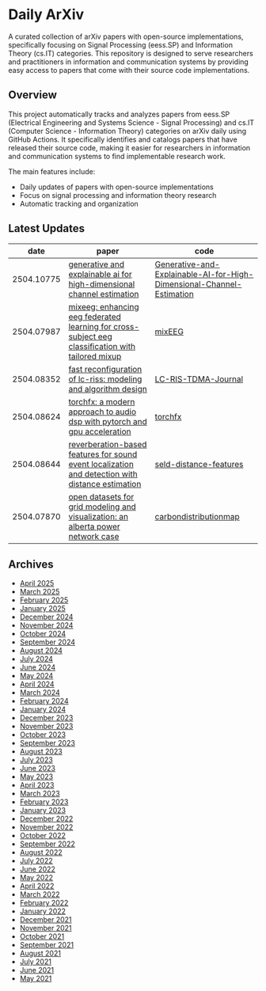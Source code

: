 # Daily ArXiv

A curated collection of arXiv papers with open-source implementations, specifically focusing on Signal Processing (eess.SP) and Information Theory (cs.IT) categories. This repository is designed to serve researchers and practitioners in information and communication systems by providing easy access to papers that come with their source code implementations.

## Overview
This project automatically tracks and analyzes papers from eess.SP (Electrical Engineering and Systems Science - Signal Processing) and cs.IT (Computer Science - Information Theory) categories on arXiv daily using GitHub Actions. It specifically identifies and catalogs papers that have released their source code, making it easier for researchers in information and communication systems to find implementable research work.

The main features include:
- Daily updates of papers with open-source implementations
- Focus on signal processing and information theory research
- Automatic tracking and organization

## Latest Updates 
|date|paper|code|
|---|---|---|
|2504.10775|[generative and explainable ai for high-dimensional channel estimation](https://arxiv.org/abs/2504.10775)|[Generative-and-Explainable-AI-for-High-Dimensional-Channel-Estimation](https://github.com/tnd-lab/Generative-and-Explainable-AI-for-High-Dimensional-Channel-Estimation)|
|2504.07987|[mixeeg: enhancing eeg federated learning for cross-subject eeg classification with tailored mixup](https://arxiv.org/abs/2504.07987)|[mixEEG](https://github.com/XuanhaoLiu/mixEEG)|
|2504.08352|[fast reconfiguration of lc-riss: modeling and algorithm design](https://arxiv.org/abs/2504.08352)|[LC-RIS-TDMA-Journal](https://github.com/MohamadrezaDelbari/LC-RIS-TDMA-Journal)|
|2504.08624|[torchfx: a modern approach to audio dsp with pytorch and gpu acceleration](https://arxiv.org/abs/2504.08624)|[torchfx](https://github.com/matteospanio/torchfx)|
|2504.08644|[reverberation-based features for sound event localization and detection with distance estimation](https://arxiv.org/abs/2504.08644)|[seld-distance-features](https://github.com/dberghi/seld-distance-features)|
|2504.07870|[open datasets for grid modeling and visualization: an alberta power network case](https://arxiv.org/abs/2504.07870)|[carbondistributionmap](https://github.com/bencheng2/carbondistributionmap)|


## Archives
- [April 2025](archives/2025/04.md)
- [March 2025](archives/2025/03.md)
- [February 2025](archives/2025/02.md)
- [January 2025](archives/2025/01.md)
- [December 2024](archives/2024/12.md)
- [November 2024](archives/2024/11.md)
- [October 2024](archives/2024/10.md)
- [September 2024](archives/2024/09.md)
- [August 2024](archives/2024/08.md)
- [July 2024](archives/2024/07.md)
- [June 2024](archives/2024/06.md)
- [May 2024](archives/2024/05.md)
- [April 2024](archives/2024/04.md)
- [March 2024](archives/2024/03.md)
- [February 2024](archives/2024/02.md)
- [January 2024](archives/2024/01.md)
- [December 2023](archives/2023/12.md)
- [November 2023](archives/2023/11.md)
- [October 2023](archives/2023/10.md)
- [September 2023](archives/2023/09.md)
- [August 2023](archives/2023/08.md)
- [July 2023](archives/2023/07.md)
- [June 2023](archives/2023/06.md)
- [May 2023](archives/2023/05.md)
- [April 2023](archives/2023/04.md)
- [March 2023](archives/2023/03.md)
- [February 2023](archives/2023/02.md)
- [January 2023](archives/2023/01.md)
- [December 2022](archives/2022/12.md)
- [November 2022](archives/2022/11.md)
- [October 2022](archives/2022/10.md)
- [September 2022](archives/2022/09.md)
- [August 2022](archives/2022/08.md)
- [July 2022](archives/2022/07.md)
- [June 2022](archives/2022/06.md)
- [May 2022](archives/2022/05.md)
- [April 2022](archives/2022/04.md)
- [March 2022](archives/2022/03.md)
- [February 2022](archives/2022/02.md)
- [January 2022](archives/2022/01.md)
- [December 2021](archives/2021/12.md)
- [November 2021](archives/2021/11.md)
- [October 2021](archives/2021/10.md)
- [September 2021](archives/2021/09.md)
- [August 2021](archives/2021/08.md)
- [July 2021](archives/2021/07.md)
- [June 2021](archives/2021/06.md)
- [May 2021](archives/2021/05.md)
